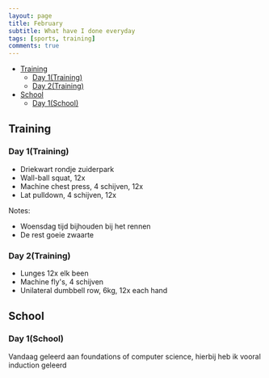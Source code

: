 ```yaml
---
layout: page
title: February
subtitle: What have I done everyday
tags: [sports, training]
comments: true
---
```


<!-- TOC -->

- [Training](#training)
  - [Day 1(Training)](#day-1training)
  - [Day 2(Training)](#day-2training)
- [School](#school)
  - [Day 1(School)](#day-1school)

<!-- /TOC -->

## Training

### Day 1(Training)

* Driekwart rondje zuiderpark
* Wall-ball squat, 12x
* Machine chest press, 4 schijven, 12x
* Lat pulldown, 4 schijven, 12x

Notes:  

* Woensdag tijd bijhouden bij het rennen
* De rest goeie zwaarte

### Day 2(Training)

* Lunges 12x elk been
* Machine fly's, 4 schijven
* Unilateral dumbbell row, 6kg, 12x each hand

## School

### Day 1(School)

Vandaag geleerd aan foundations of computer science, hierbij heb ik vooral induction geleerd